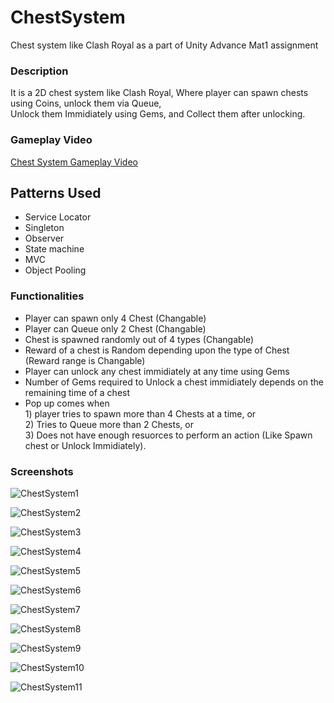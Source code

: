 # ChestSystem
Chest system like Clash Royal as a part of Unity Advance Mat1 assignment

### Description
It is a 2D chest system like Clash Royal, Where player can spawn chests using Coins, unlock them via Queue, <br> 
Unlock them Immidiately using Gems, and Collect them after unlocking.

### Gameplay Video
[Chest System Gameplay Video](https://youtu.be/8ekAFPptKDQ)

## Patterns Used
- Service Locator
- Singleton
- Observer
- State machine
- MVC
- Object Pooling

### Functionalities
- Player can spawn only 4 Chest (Changable)
- Player can Queue only 2 Chest (Changable)
- Chest is spawned randomly out of 4 types (Changable)
- Reward of a chest is Random depending upon the type of Chest (Reward range is Changable)
- Player can unlock  any chest immidiately at any time using Gems
- Number of Gems required to Unlock a chest immidiately depends on the remaining time of a chest
- Pop up comes when <br> 1) player tries to spawn more than 4 Chests at a time, or <br> 2) Tries to Queue more than 2 Chests, or <br> 3) Does not have enough resuorces to perform an action (Like Spawn chest or Unlock Immidiately).

### Screenshots
![ChestSystem1](https://github.com/SiddharthVarde22/ChestSystem_Mat1/assets/118422811/f5a1c3a0-943c-4716-9e65-ae4eb9ab030d)

![ChestSystem2](https://github.com/SiddharthVarde22/ChestSystem_Mat1/assets/118422811/15d02c10-49bd-4ea3-98d9-d069fee5425c)

![ChestSystem3](https://github.com/SiddharthVarde22/ChestSystem_Mat1/assets/118422811/5a99f429-5d17-4aed-9af3-c54dbd2d76d8)

![ChestSystem4](https://github.com/SiddharthVarde22/ChestSystem_Mat1/assets/118422811/ea6301ef-b85e-4338-962d-48d6cea694e2)

![ChestSystem5](https://github.com/SiddharthVarde22/ChestSystem_Mat1/assets/118422811/40765777-9db8-48be-9f47-24913a785ce1)

![ChestSystem6](https://github.com/SiddharthVarde22/ChestSystem_Mat1/assets/118422811/82107929-7f2b-4478-8279-b6b18b3725c5)

![ChestSystem7](https://github.com/SiddharthVarde22/ChestSystem_Mat1/assets/118422811/2546183e-1366-4c1c-8608-ceb159b0f70e)

![ChestSystem8](https://github.com/SiddharthVarde22/ChestSystem_Mat1/assets/118422811/a9ac8209-5cb0-4944-8546-81ddb3e9a6e6)

![ChestSystem9](https://github.com/SiddharthVarde22/ChestSystem_Mat1/assets/118422811/c1cce3b1-aaaf-487d-a6df-e7eed2f5eeb4)

![ChestSystem10](https://github.com/SiddharthVarde22/ChestSystem_Mat1/assets/118422811/aecd215f-a33f-4237-8f0c-e512f6f23ba4)

![ChestSystem11](https://github.com/SiddharthVarde22/ChestSystem_Mat1/assets/118422811/842be2fb-ba21-4618-8944-8092e002d761)

